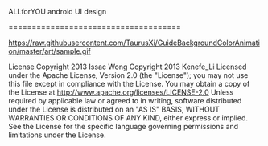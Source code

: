 ALLforYOU android UI design

=====================================

https://raw.githubusercontent.com/TaurusXi/GuideBackgroundColorAnimation/master/art/sample.gif

License Copyright 2013 Issac Wong Copyright 2013 Kenefe_Li Licensed under the Apache License, Version 2.0 (the "License"); you may not use this file except in compliance with the License. You may obtain a copy of the License at http://www.apache.org/licenses/LICENSE-2.0 Unless required by applicable law or agreed to in writing, software distributed under the License is distributed on an "AS IS" BASIS, WITHOUT WARRANTIES OR CONDITIONS OF ANY KIND, either express or implied. See the License for the specific language governing permissions and limitations under the License.
